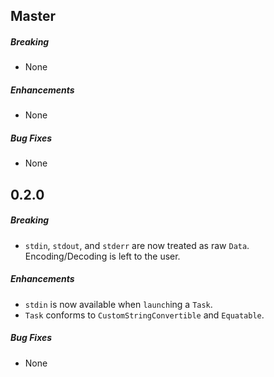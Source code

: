 ## Master

##### Breaking

* None

##### Enhancements

* None

##### Bug Fixes

* None

## 0.2.0

##### Breaking

* `stdin`, `stdout`, and `stderr` are now treated as raw `Data`.
  Encoding/Decoding is left to the user.

##### Enhancements

* `stdin` is now available when `launch`ing a `Task`.
* `Task` conforms to `CustomStringConvertible` and `Equatable`.

##### Bug Fixes

* None
